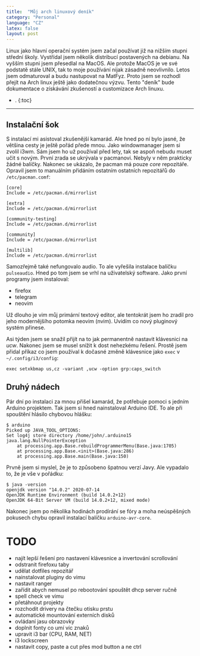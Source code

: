 ```yaml
---
title:  "Můj arch linuxový deník"
category: "Personal"
language: "CZ"
latex: false
layout: post
---
```


Linux jako hlavní operační systém jsem začal používat již na nižším stupni střední školy. Vystřídal jsem několik distribucí postavených na debianu. Na vyšším stupni jsem přesedlal na MacOS. Ale protože MacOS je ve své podstatě stále UNIX, tak to moje používání nijak zásadně neovlivnilo. Letos jsem odmaturoval a budu nastupovat na MatFyz. Proto jsem se rozhodl přejít na Arch linux ještě jako dodatečnou výzvu. Tento "deník" bude dokumentace o získávání zkušeností a customizace Arch linuxu. 

- .
{:toc}
---

## Instalační šok
S instalací mi asistoval zkušenější kamarád. Ale hned po ní bylo jasné, že většina cesty je ještě pořád přede mnou.
Jako windowmanager jsem si zvolil i3wm. Sám jsem ho už používal před lety, tak se aspoň nebudu muset učit s novým.
První zrada se ukrývala v pacmanovi. Nebyly v něm prakticky žádné balíčky. Nakonec se ukázalo, že pacman má pouze _core_ repozitáře. Opravil jsem to manuálním přidáním ostatním ostatních repozitářů do `/etc/pacman.comf`:

```
[core]
Include = /etc/pacman.d/mirrorlist

[extra]
Include = /etc/pacman.d/mirrorlist

[community-testing]
Include = /etc/pacman.d/mirrorlist

[community]
Include = /etc/pacman.d/mirrorlist

[multilib]
Include = /etc/pacman.d/mirrorlist
```

Samozřejmě také nefungovalo audio. To ale vyřešila instalace balíčku `pulseaudio`. Hned po tom jsem se vrhl na uživatelský software. Jako první programy jsem instaloval:
- firefox
- telegram
- neovim

Už dlouho je vim můj primární textový editor, ale tentokrát jsem ho zradil pro jeho modernějšího potomka neovim (nvim). Uvidím co nový pluginový systém přinese.

Asi týden jsem se snažil přijít na to jak permanentně nastavit klávesnici na _ucw_. Nakonec jsem se musel snížit k dost nehezkému řešení. Prostě jsem přidal příkaz co jsem používal k dočasné změně klávesnice jako `exec` v `~/.config/i3/config`:

```
exec setxkbmap us,cz -variant ,ucw -option grp:caps_switch
```

## Druhý nádech
Pár dní po instalaci za mnou přišel kamarád, že potřebuje pomoci s jedním Arduino projektem. Tak jsem si hned nainstaloval Arduino IDE. To ale při spouštění hlásilo chybovou hlášku:

```
$ arduino
Picked up JAVA_TOOL_OPTIONS:
Set log4j store directory /home/john/.arduino15
java.lang.NullPointerException
	at processing.app.Base.rebuildProgrammerMenu(Base.java:1705)
	at processing.app.Base.<init>(Base.java:286)
	at processing.app.Base.main(Base.java:150)
```

Prvně jsem si myslel, že je to způsobeno špatnou verzí Javy. Ale vypadalo to, že je vše v pořádku:

```
$ java -version
openjdk version "14.0.2" 2020-07-14
OpenJDK Runtime Environment (build 14.0.2+12)
OpenJDK 64-Bit Server VM (build 14.0.2+12, mixed mode)
```
Nakonec jsem po několika hodinách prodírání se fóry a moha neúspěšných pokusech chybu opravil instalací balíčku `arduino-avr-core`.

# TODO
- najít lepší řešení pro nastavení klávesnice a invertování scrollování
- odstranit firefoxu taby
- udělat dotfiles repozitář
- nainstalovat pluginy do vimu
- nastavit ranger
- zařídit abych nemusel po rebootování spouštět dhcp server ručně
- spell check ve vimu
- přetáhnout projekty
- rozchodit drivery na čtečku otisku prstu
- automatické mountování externích disků
- ovládaní jasu obrazovky
- doplnit fonty co umí víc znaků
- upravit i3 bar (CPU, RAM, NET)
- i3 lockscreen
- nastavit copy, paste a cut přes mod button a ne ctrl
